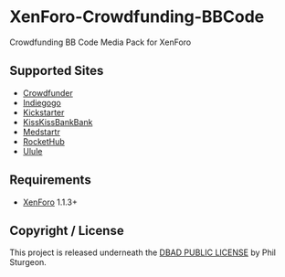 XenForo-Crowdfunding-BBCode
===========================

Crowdfunding BB Code Media Pack for XenForo

Supported Sites
------------
* [Crowdfunder](http://www.crowdfunder.co.uk)
* [Indiegogo](http://www.indiegogo.com)
* [Kickstarter](http://www.kickstarter.com)
* [KissKissBankBank](http://www.kisskissbankbank.com)
* [Medstartr](http://www.medstartr.com)
* [RocketHub](http://www.rockethub.com)
* [Ulule](http://www.ulule.com)

Requirements
------------
* [XenForo](http://xenforo.com/) 1.1.3+

Copyright / License
------------

This project is released underneath the [DBAD PUBLIC LICENSE](http://www.dbad-license.org) by Phil Sturgeon.